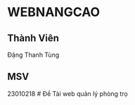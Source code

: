 # WEBNANGCAO
<h2>Thành Viên</h2>
Đặng Thanh Tùng
<h2>MSV</h2>
23010218
# Đề Tài
web quản lý phòng trọ

